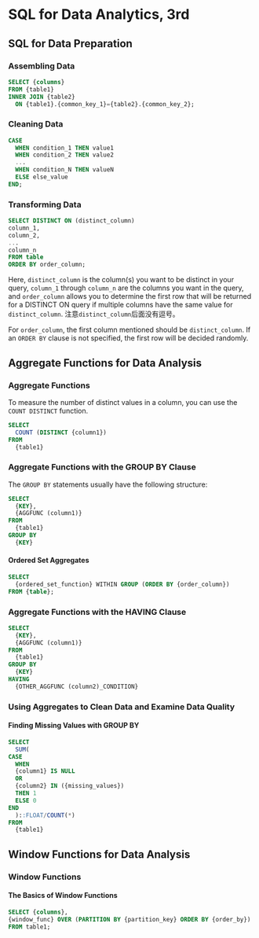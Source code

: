 # SQL for Data Analytics, 3rd

## SQL for Data Preparation

### Assembling Data

```sql
SELECT {columns}
FROM {table1}
INNER JOIN {table2}
  ON {table1}.{common_key_1}={table2}.{common_key_2};
```

### Cleaning Data

```sql
CASE
  WHEN condition_1 THEN value1
  WHEN condition_2 THEN value2
  ...
  WHEN condition_N THEN valueN
  ELSE else_value
END;
```

### Transforming Data

```sql
SELECT DISTINCT ON (distinct_column)
column_1,
column_2,
...
column_n
FROM table
ORDER BY order_column;
```

Here, `distinct_column` is the column(s) you want to be distinct in your query, `column_1` through `column_n` are the columns you want in the query, and `order_column` allows you to determine the first row that will be returned for a DISTINCT ON query if multiple columns have the same value for `distinct_column`. 注意`distinct_column`后面没有逗号。

For `order_column`, the first column mentioned should be `distinct_column`. If an `ORDER BY` clause is not specified, the first row will be decided randomly.

## Aggregate Functions for Data Analysis

### Aggregate Functions

To measure the number of distinct values in a column, you can use the `COUNT DISTINCT` function.

```sql
SELECT
  COUNT (DISTINCT {column1})
FROM
  {table1}
```

### Aggregate Functions with the GROUP BY Clause

The `GROUP BY` statements usually have the following structure:

```sql
SELECT
  {KEY},
  {AGGFUNC (column1)}
FROM
  {table1}
GROUP BY 
  {KEY}
```

#### Ordered Set Aggregates

```sql
SELECT
  {ordered_set_function} WITHIN GROUP (ORDER BY {order_column})
FROM {table};
```

### Aggregate Functions with the HAVING Clause

```sql
SELECT
  {KEY},
  {AGGFUNC (column1)}
FROM 
  {table1}
GROUP BY
  {KEY}
HAVING
  {OTHER_AGGFUNC (column2)_CONDITION}
```

### Using Aggregates to Clean Data and Examine Data Quality

#### Finding Missing Values with GROUP BY

```sql
SELECT
  SUM(
CASE
  WHEN 
  {column1} IS NULL
  OR
  {column2} IN ({missing_values})
  THEN 1
  ELSE 0
END
  )::FLOAT/COUNT(*)
FROM
  {table1}
```

## Window Functions for Data Analysis

### Window Functions

#### The Basics of Window Functions

```sql
SELECT {columns},
{window_func} OVER (PARTITION BY {partition_key} ORDER BY {order_by})
FROM table1;
```
